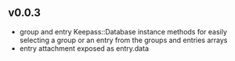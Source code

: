 ## v0.0.3
 * group and entry Keepass::Database instance methods for easily selecting a group or an entry from the groups and entries arrays
 * entry attachment exposed as entry.data
